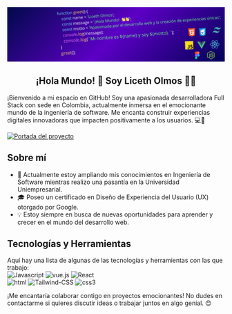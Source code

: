 <div align="center">
  <img src="function greet() {.png" alt="Portada del proyecto" >
</div>
<h2 align="center"> ¡Hola Mundo! 👋 Soy Liceth Olmos 👨‍💻 </h2>

¡Bienvenido a mi espacio en GitHub! Soy una apasionada desarrolladora Full Stack con sede en Colombia, actualmente inmersa en el emocionante mundo de la ingeniería de software. Me encanta construir experiencias digitales innovadoras que impacten positivamente a los usuarios. 💻🌟

 <a href="https://www.linkedin.com/in/liceth-olmos/"><img src="https://img.shields.io/badge/LinkedIn-0A66C2.svg?style=for-the-badge&logo=LinkedIn&logoColor=white" alt="Portada del proyecto" ></a>






## Sobre mí

- 🚀 Actualmente estoy ampliando mis conocimientos en Ingeniería de Software mientras realizo una pasantía en la Universidad Uniempresarial.
- 🎓 Poseo un certificado en Diseño de Experiencia del Usuario (UX) otorgado por Google.
- 💡 Estoy siempre en busca de nuevas oportunidades para aprender y crecer en el mundo del desarrollo web.

## Tecnologías y Herramientas

Aquí hay una lista de algunas de las tecnologías y herramientas con las que trabajo:
<br>
<img src="https://img.shields.io/badge/JavaScript-F7DF1E.svg?style=for-the-badge&logo=JavaScript&logoColor=black" alt="Javascript" >
<img src="https://img.shields.io/badge/Vue.js-4FC08D.svg?style=for-the-badge&logo=vuedotjs&logoColor=white" alt="vue.js" >
<img src="https://img.shields.io/badge/React-61DAFB.svg?style=for-the-badge&logo=React&logoColor=black" alt="React" >
<br>
<img src="https://img.shields.io/badge/HTML5-E34F26.svg?style=for-the-badge&logo=HTML5&logoColor=white" alt="html" >
<img src="https://img.shields.io/badge/Tailwind%20CSS-06B6D4.svg?style=for-the-badge&logo=Tailwind-CSS&logoColor=white" alt="Tailwind-CSS" >
<img src="https://img.shields.io/badge/CSS3-1572B6.svg?style=for-the-badge&logo=CSS3&logoColor=white" alt="css3" >


¡Me encantaría colaborar contigo en proyectos emocionantes! No dudes en contactarme si quieres discutir ideas o trabajar juntos en algo genial. 😊

